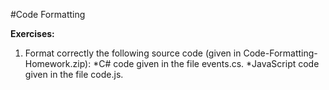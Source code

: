 #Code Formatting

**Exercises:**

1. Format correctly the following source code (given in Code-Formatting-Homework.zip):
 *C# code given in the file events.cs.
 *JavaScript code given in the file code.js.
